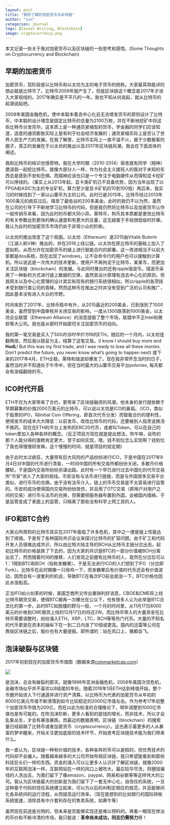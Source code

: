 ```yaml
---
layout: post
title: "我所了解的加密货币与区块链"
author: "sun"
categories: Journal
tags: [Casual Writing, Blockchain]
image: cryptocurrency.png
---
```


本文记录一些关于我对加密货币以及区块链的一些思考和感悟。(Some Thoughts on Cryptocurrency and Blockchain)

## 早期的加密货币

加密货币，现阶段是以比特币和以太坊为主的电子货币的统称。大家最耳熟能详的想必就是比特币了。比特币2009年就产生了，但是区块链这个概念是2017年才进入大家视线的。2017年确实是不平凡的一年。我也不知从何说起，就从比特币的起源说起吧。

2008年美国金融危机，使中本聪本着去中心化且无法增发货币的原则设计了比特币，中本聪的设计理念是固定比特币的总量为2100万枚，并在不断地挖矿中将这些比特币分发完毕。这本质上是一种通货紧缩型的货币，学金融的同学们应该知道，适度的通货膨胀实际上是有利于社会经济发展的；通货紧缩实际上是否认了世界人民生产力的发展。在我了解里，比特币实际上一直不温不火，属于少数极客的圈子，真正的发展在于以太坊的推出以及2017年区块链风潮，我会在下面具体的阐述。

我和比特币的结识也很奇特。我在大学时期（2010-2014）宿舍就有同学（翔神）邀请我一起挖比特币。就像大部分人一样，作为社会主义接班人的我对于未知的东西总是感到不安和恐惧。而翔神应该也只是一个专注于电脑硬件从而得知显卡挖矿可以挣钱的。（事实上从2013年起，显卡类矿机已不具备优势，因为当年出现了以FPGA和ASIC为主的专业矿机，算力至少是显卡矿机的10到100倍）再后来，我实习的时候找到了一家以山寨币为主的公司。此时已是2015年。比特币经过2013年1000美元的疯狂过后，降至了最低谷的200多美金。此时的我仍不以为然，虽然在公司的引导下不断地学习比特币的代码，但是我仍然将比特币以及加密货币认作一般传销币来看，因为此时的币都大同小异。莱特币，狗币其本质都是更改比特币的有关参数达到更快的确认速度和有更大的总量，这无疑属于手段很低级的抄袭。我认为此时的加密货币市场仍处于非常小众的阶断。

以太坊的推出改变了这个局面。以太坊（Ethereum）是2015由Vitalik Buterin（江湖人称V神）推出的，并在2016上线公链。以太坊在原比特币的基础上加入了虚拟机，从而允许在加密货币的链上进行智能合约的部署。这一改进相当于以前大家都是dos系统，现在出现了windows，让不会命令行的用户也可以接触到计算机。所以说这是一次伟大的技术更新，使用户不再拘泥于比特币，某某币，而更加关注区块链（blockchain）的发展。与此同时推出的还有ripple瑞波币。瑞波币采用了一种新的方式进行链上数据的交换，虽然其设计原理有违去中心化的原则，但其网关以及中心化管理的设计其实和现有的银行系统很相似，所以ripple的各项技术受到银行类公司的青睐。然而这种币在推出之时并没有受到广泛的认可和推广，因此基本没有进入大众的市野。

时间来到了2017年，比特币稳中有升，从2015最近的200美金，已到涨到了1000美金，虽然受到中国审核并关闭交易的影响，一度从1300跌落到1000美金，以太坊企业联盟（Ethereum Alliance）的消息提振了整个市场，联盟中不乏Intel和微软等大公司。我也是从那时开始密切关注加密货币的动向。

我的第一笔交易是买入了$500的当时市价为$16的ETH。随后的一个月内，以太坊连翻两倍，然后我以稳妥为主，结算了这笔交易。(I know I should buy more and **HodL**! But this was my first trade, and I was ready to lose all these monies. Don’t predict the future, you never know what’s going to happen next) 接下来的2017年4月，ETH企稳，莱特和瑞波却爆发了。现在我非常怀念当时的日子，虽然当时并不知道处于牛市中，但在当时最大的山寨币交易平台poloniex, 每天都会有涨幅翻倍的币。

## ICO时代开启

ETH不仅为大家带来了合约，更带来了区块链融资的风潮，他本身的发行就依赖于早期募集的价值2000万美元的比特币，可以说以太坊是ICO的鼻祖。（ICO，类似于股票的IPO，叫Initial Coin Offering，即首次代币分发）而智能合约的便利性，使得发币的成本大大降低：以前发币，改改比特币的代码，还要被别人指责说换汤不换药。现在在ETH的平台上发布的ERC20代币，或者叫Token，可以在自己的token里加入各种各样的概念。（反正项目方现在就是提出想法，吹牛嘛，会吹的那个人能分得的蛋糕肯定更大，至于如何实现，喂，钱不到位怎么实现啊？钱到位了我也得慢慢研发嘛，这个慢慢的时间，就是项目的锁定期）

由于此时太过疯狂，大量带有巨大风险的产品纷纷进行ICO，于是中国在2017年9月4日对中国的代币进行清查，一时间中国的所有交易所都纷纷关闭，多数币价格腰斩。于是国内交易所纷纷另谋出路。此时有一个早已进行过去中国化的代币交易所“币安”进入了大家的视线。币安没有与法币进行链接，而是与外国很多交易平台类似，进行币币的兑换。由于没有法币介入，链上的币币交易是不太容易进行监管的。币安的成功使得国内交易所纷纷效仿，并且用了OTC交易（即用户对用户之间的交易）进行币与法币的兑换，但需要把服务器布置到外国，会被国内墙掉。于是监管变成了表面上的监管，只隔离了那些没有科学上网工具的人。

## IFO和BTC合约

大家众所周知的比特币其实在2017年面临了许多危机，其中之一便是链上性能达到了阈值。于是有了各种国际共识会议来探讨比特币的扩容问题。由于矿工和代码开发人员很难达成共识，所以由比特大陆主导的BCH从比特币主链分岔出去。起初比特币的价格是跌了下去的，因为大家的共识是BTC的一部分价值被BCH分离出去了。然而随着时间的推移，人们发现之前握有比特币的人，竟然在分岔后可以1：1得到BTC和BCH（俗称发糖果）。于是无法进行ICO的人们想到了IFO（分岔即Fork）。比特币在此时期像一只母鸡一下，而发糖果后有价值的代币还会有价值波动，因而会有一波套利的机会，导致BTC在每次IFO前会疯涨一下，BTC价格也因此水涨船高。

正当IFO如火如荼的时候，美国芝商所又传出重磅利好消息，CBOE和CME将上线比特币期货交易，使得BTC被再一次曝光在公众下，也有很多人认为此举是BTC合法化的第一步。此时BTC如脱缰的野马一般，一个月的时间里，从11月17日8000美元的价格到CME期货上线的12月17日的将近2W。而比特币带入的大量资金在比特币需要调整时，纷纷涌入ETH，XRP，LTC，BCH等等热门代币。大量的不知名的代币更是在资本的操纵下在一到二日内涨了10倍或更高。国内的迅雷等公司在靠拢区块链之后，股价也有大量提振。即所谓的：站在风口上，猪都会飞。

## 泡沫破裂与区块链

2017年初到现在的加密货币市值图（数据来源[coinmarketcap.com](https://coinmarketcap.com/charts/)）

[![](https://shusunny.github.io/sunnyblog/assets/img/totalmarketcap.png)](https://shusunny.github.io/sunnyblog/assets/img/totalmarketcap.png)

是泡沫，总会有破裂的那天。就像1998年亚洲金融危机，2008年美国次贷危机，金融市场似乎并不喜欢以8结尾的年份。随着2018年1月ETH达到峰值开始，整个币圈开始进入下行通道并进行资产清算。以比特币为代表的加密货币从年初的8000亿美元市值不断滑落到如今比较稳定的2000亿市值左右。作为参考17年初整个加密货币市值为200亿，而在以此为标准的合理推论下，明年调整到1000亿市值也是有可能的。在吹泡沫阶断，更多人看到的是钱的增长，而非技术，所以才会乱象丛生，才会有暴涨暴跌。而最近的数据表明，区块链（blockchain）的搜索量已经超越了比特币或者加密货币（cryptocurrency）。这也表示着更多的人从暴富的梦中醒来，开始关注更加底层的技术环节，开始思考区块链技术能为我们带来什么。

我一直认为，区块链一种有价值的技术，各种各样的币可以是假的，但优秀技术的代码却不会骗人。随着越来越多的大公司开始布局区块链，我只希望能看到和那些科技巨头们一样的东西。资金的涌入可以让更多人认识并了解区块链，就像2000年的互联网泡沫一样，互联网站在一样的风口上被吹大，最后铅华尽洗，将圈钱骗钱的人洗出去，为我们留下了像amazon，paypal，网易和谷歌等等这样伟大的公司。我认为区块链最大的创新是为我们留下了一套无中心化，自信任的系统，一旦这种基于代码的信任系统建立起来，可以为以后的AI制定相应的规范，并且能够间化各系统间的运行流程，从而提高运行效率。（现在能想到的比如银行的国际转帐系统提速，消除具有中介套利存在的售卖系统，如黄牛等）

虽然现在前途是光明的，但未来是否能够实现还是难以预料的。再看一眼现在惨淡的币价和不断冷清的市场，我只能说：**革命尚未成功，同志仍需努力**呀！
